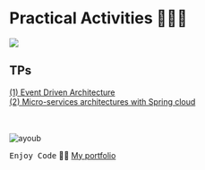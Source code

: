 # Practical Activities 👨🏻‍💻
![](png)

## TPs
  <a href="https://github.com/Ayoub-etoullali/Practical-Activities-Parallel-Processing-BigData/tree/main/TP1">
    (1) Event Driven Architecture 
  </a> <br>
  <a href="https://github.com/Ayoub-etoullali/Practical-Activities-Parallel-Processing-BigData/tree/main/TP2">
    (2) Micro-services architectures with Spring cloud
  </a> <br> <br>

<br>

![ayoub](https://user-images.githubusercontent.com/92756846/220727344-dbb21e84-4584-4055-bde5-a3c90a64a618.jpg)

<kbd>Enjoy Code</kbd> 👨‍💻
[My portfolio](https://ayoub-etoullali.netlify.app/)
